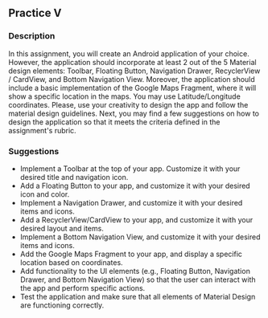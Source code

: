 ## Practice V
### Description
In this assignment, you will create an Android application of your choice. However, the application should incorporate at least 2 out of the 5 Material design elements: Toolbar, Floating Button, Navigation Drawer, RecyclerView / CardView, and Bottom Navigation View. Moreover, the application should include a basic implementation of the Google Maps Fragment, where it will show a specific location in the maps. You may use Latitude/Longitude coordinates. Please, use your creativity to design the app and follow the material design guidelines. Next, you may find a few suggestions on how to design the application so that it meets the criteria defined in the assignment's rubric.

### Suggestions
* Implement a Toolbar at the top of your app. Customize it with your desired title and navigation icon.
* Add a Floating Button to your app, and customize it with your desired icon and color.
* Implement a Navigation Drawer, and customize it with your desired items and icons.
* Add a RecyclerView/CardView to your app, and customize it with your desired layout and items.
* Implement a Bottom Navigation View, and customize it with your desired items and icons.
* Add the Google Maps Fragment to your app, and display a specific location based on coordinates.
* Add functionality to the UI elements (e.g., Floating Button, Navigation Drawer, and Bottom Navigation View) so that the user can interact with the app and perform specific actions.
* Test the application and make sure that all elements of Material Design are functioning correctly.
